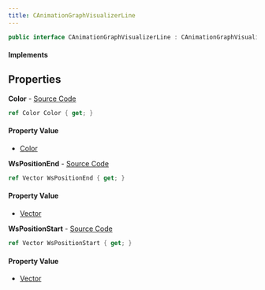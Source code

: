 ```yaml
---
title: CAnimationGraphVisualizerLine
---
```


```csharp
public interface CAnimationGraphVisualizerLine : CAnimationGraphVisualizerPrimitiveBase, ISchemaClass<CAnimationGraphVisualizerPrimitiveBase>, ISchemaClass<CAnimationGraphVisualizerLine>, ISchemaField, ISchemaClass, INativeHandle
```

#### Implements

## Properties

**Color** - [Source Code](https://github.com/swiftly-solution/swiftlys2/blob/main/managed/src/SwiftlyS2.Generated/Schemas/Interfaces/CAnimationGraphVisualizerLine.cs#L20)

```csharp
ref Color Color { get; }
```

#### Property Value

- [Color](/docs/api/shared/natives/color)

**WsPositionEnd** - [Source Code](https://github.com/swiftly-solution/swiftlys2/blob/main/managed/src/SwiftlyS2.Generated/Schemas/Interfaces/CAnimationGraphVisualizerLine.cs#L18)

```csharp
ref Vector WsPositionEnd { get; }
```

#### Property Value

- [Vector](/docs/api/shared/natives/vector)

**WsPositionStart** - [Source Code](https://github.com/swiftly-solution/swiftlys2/blob/main/managed/src/SwiftlyS2.Generated/Schemas/Interfaces/CAnimationGraphVisualizerLine.cs#L16)

```csharp
ref Vector WsPositionStart { get; }
```

#### Property Value

- [Vector](/docs/api/shared/natives/vector)


